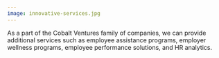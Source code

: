 ```yaml
---
image: innovative-services.jpg
---
```


As a part of the Cobalt Ventures family of companies, we can provide additional services such as employee assistance programs, employer wellness programs, employee performance solutions, and HR analytics.
